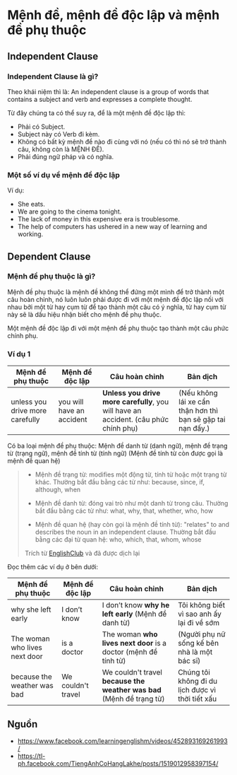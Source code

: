 # Mệnh đề, mệnh đề độc lập và mệnh đề phụ thuộc

## Independent Clause

### Independent Clause là gì?

Theo khái niệm thì là: An independent clause is a group of words that contains a subject and verb and expresses a complete thought.

Từ đây chúng ta có thể suy ra, để là một mệnh đề độc lập thì:

- Phải có Subject.
- Subject này có Verb đi kèm.
- Không có bất kỳ mệnh đề nào đi cùng với nó (nếu có thì nó sẽ trở thành câu, không còn là MỆNH ĐỀ).
- Phải đúng ngữ pháp và có nghĩa.


### Một số ví dụ về mệnh đề độc lập
Ví dụ:

- She eats.
- We are going to the cinema tonight.
- The lack of money in this expensive era is troublesome.
- The help of computers has ushered in a new way of learning and working.

## Dependent Clause

### Mệnh đề phụ thuộc là gì?

Mệnh đề phụ thuộc là mệnh đề không thể đứng một mình để trở thành một câu hoàn chỉnh, nó luôn luôn phải được đi với một mệnh đề độc lập nối với nhau bởi một từ hay cụm từ để tạo thành một câu có ý nghĩa, từ hay cụm từ này sẽ là dấu hiệu nhận biết cho mệnh đề phụ thuộc.

Một mệnh đề độc lập đi với một mệnh đề phụ thuộc tạo thành một câu phức chính phụ.

### Ví dụ 1

| Mệnh đề phụ thuộc | Mệnh đề độc lập | Câu hoàn chỉnh | Bản dịch |
| --- | --- | --- | --- |
| unless you drive more carefully | you will have an accident | **Unless you drive more carefully**, you will have an accident. (câu phức chính phụ) | (Nếu không lái xe cẩn thận hơn thì bạn sẽ gặp tai nạn đấy.) |

Có ba loại mệnh đề phụ thuộc: Mệnh đề danh từ (danh ngữ), mệnh đề trạng từ (trạng ngữ), mệnh đề tính từ (tính ngữ) (Mệnh đề tính từ còn được gọi là mệnh đề quan hệ)

> - Mệnh đề trạng từ: modifies một động từ, tính từ hoặc một trạng từ khác. Thường bắt đầu bằng các từ như: because, since, if, although, when 
> 
> - Mệnh đề danh từ: đóng vai trò như một danh từ trong câu. Thường bắt đầu bằng các từ như: what, why, that, whether, who, how 
>
> - Mệnh đề quan hệ (hay còn gọi là mệnh đề tính từ): "relates" to and describes the noun in an independent clause. Thường bắt đầu bằng các đại từ quan hệ: who, which, that, whom, whose
> 
> Trích từ [EnglishClub](https://www.englishclub.com/grammar/sentence/clauses.php) và đã được dịch lại

Đọc thêm các ví dụ ở bên dưới:

| Mệnh đề phụ thuộc | Mệnh đề độc lập | Câu hoàn chỉnh | Bản dịch |
| --- | --- | --- | --- |
| why she left early | I don’t know | I don’t know **why he left early** (Mệnh đề danh từ) | Tôi không biết vì sao anh ấy lại đi về sớm |
| The woman who lives next door | is a doctor | The woman **who lives next door** is a doctor (mệnh đề tính từ) | (Người phụ nữ sống kế bên nhà là một bác sĩ) |
| because the weather was bad | We couldn't travel | We couldn't travel **because the weather was bad** (Mệnh đề trạng từ) | Chúng tôi không đi du lịch được vì thời tiết xấu |

## Nguồn

- https://www.facebook.com/learningenglishm/videos/452893169261993/
- https://tl-ph.facebook.com/TiengAnhCoHangLakhe/posts/1519012958397154/